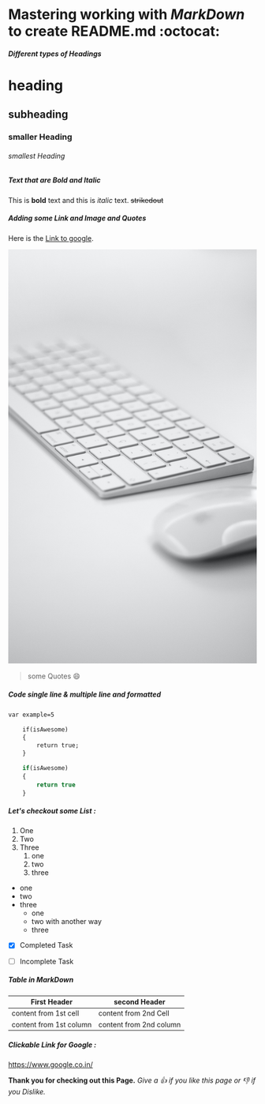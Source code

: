 # Mastering working with _MarkDown_ to create __README.md__  :octocat:
  
##### Different types of Headings
 
# heading
## subheading
### smaller Heading
###### smallest Heading

##### Text that are Bold and Italic
This is **bold** text and this is *italic* text. ~~strikedout~~

##### Adding some Link and Image and Quotes
Here is the [Link to google](https://www.google.co.in/).

![My Image](/image/picture.jpg)

>some Quotes :smile: 
##### Code single line & multiple line and formatted
`var example=5`

```
    if(isAwesome)
    {
        return true;        
    }
```
```javascript
    if(isAwesome)
    {
        return true
    }
```
##### Let's checkout some List :
1. One
2. Two
3. Three
    1. one
    2. two
    3. three
 
* one
* two
* three
    * one
    - two with another way
    * three

- [x] Completed Task

- [ ] Incomplete Task

 

##### Table in MarkDown

First Header | second Header
-------------|--------------
content from 1st cell | content from 2nd Cell
content from 1st column | content from 2nd column


##### Clickable Link for Google :
 https://www.google.co.in/

**Thank you for checking out this Page.**
*Give a :+1: if you like this page or :-1: if you Dislike.*